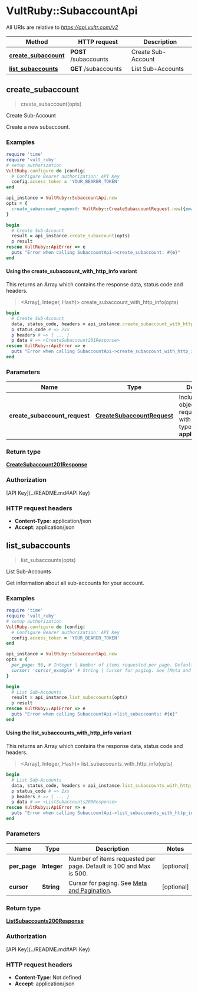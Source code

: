 # VultRuby::SubaccountApi

All URIs are relative to *https://api.vultr.com/v2*

| Method | HTTP request | Description |
| ------ | ------------ | ----------- |
| [**create_subaccount**](SubaccountApi.md#create_subaccount) | **POST** /subaccounts | Create Sub-Account |
| [**list_subaccounts**](SubaccountApi.md#list_subaccounts) | **GET** /subaccounts | List Sub-Accounts |


## create_subaccount

> <CreateSubaccount201Response> create_subaccount(opts)

Create Sub-Account

Create a new subaccount.

### Examples

```ruby
require 'time'
require 'vult_ruby'
# setup authorization
VultRuby.configure do |config|
  # Configure Bearer authorization: API Key
  config.access_token = 'YOUR_BEARER_TOKEN'
end

api_instance = VultRuby::SubaccountApi.new
opts = {
  create_subaccount_request: VultRuby::CreateSubaccountRequest.new({email: 'email_example'}) # CreateSubaccountRequest | Include a JSON object in the request body with a content type of **application/json**.
}

begin
  # Create Sub-Account
  result = api_instance.create_subaccount(opts)
  p result
rescue VultRuby::ApiError => e
  puts "Error when calling SubaccountApi->create_subaccount: #{e}"
end
```

#### Using the create_subaccount_with_http_info variant

This returns an Array which contains the response data, status code and headers.

> <Array(<CreateSubaccount201Response>, Integer, Hash)> create_subaccount_with_http_info(opts)

```ruby
begin
  # Create Sub-Account
  data, status_code, headers = api_instance.create_subaccount_with_http_info(opts)
  p status_code # => 2xx
  p headers # => { ... }
  p data # => <CreateSubaccount201Response>
rescue VultRuby::ApiError => e
  puts "Error when calling SubaccountApi->create_subaccount_with_http_info: #{e}"
end
```

### Parameters

| Name | Type | Description | Notes |
| ---- | ---- | ----------- | ----- |
| **create_subaccount_request** | [**CreateSubaccountRequest**](CreateSubaccountRequest.md) | Include a JSON object in the request body with a content type of **application/json**. | [optional] |

### Return type

[**CreateSubaccount201Response**](CreateSubaccount201Response.md)

### Authorization

[API Key](../README.md#API Key)

### HTTP request headers

- **Content-Type**: application/json
- **Accept**: application/json


## list_subaccounts

> <ListSubaccounts200Response> list_subaccounts(opts)

List Sub-Accounts

Get information about all sub-accounts for your account.

### Examples

```ruby
require 'time'
require 'vult_ruby'
# setup authorization
VultRuby.configure do |config|
  # Configure Bearer authorization: API Key
  config.access_token = 'YOUR_BEARER_TOKEN'
end

api_instance = VultRuby::SubaccountApi.new
opts = {
  per_page: 56, # Integer | Number of items requested per page. Default is 100 and Max is 500.
  cursor: 'cursor_example' # String | Cursor for paging. See [Meta and Pagination](#section/Introduction/Meta-and-Pagination).
}

begin
  # List Sub-Accounts
  result = api_instance.list_subaccounts(opts)
  p result
rescue VultRuby::ApiError => e
  puts "Error when calling SubaccountApi->list_subaccounts: #{e}"
end
```

#### Using the list_subaccounts_with_http_info variant

This returns an Array which contains the response data, status code and headers.

> <Array(<ListSubaccounts200Response>, Integer, Hash)> list_subaccounts_with_http_info(opts)

```ruby
begin
  # List Sub-Accounts
  data, status_code, headers = api_instance.list_subaccounts_with_http_info(opts)
  p status_code # => 2xx
  p headers # => { ... }
  p data # => <ListSubaccounts200Response>
rescue VultRuby::ApiError => e
  puts "Error when calling SubaccountApi->list_subaccounts_with_http_info: #{e}"
end
```

### Parameters

| Name | Type | Description | Notes |
| ---- | ---- | ----------- | ----- |
| **per_page** | **Integer** | Number of items requested per page. Default is 100 and Max is 500. | [optional] |
| **cursor** | **String** | Cursor for paging. See [Meta and Pagination](#section/Introduction/Meta-and-Pagination). | [optional] |

### Return type

[**ListSubaccounts200Response**](ListSubaccounts200Response.md)

### Authorization

[API Key](../README.md#API Key)

### HTTP request headers

- **Content-Type**: Not defined
- **Accept**: application/json

